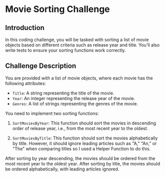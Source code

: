 # Movie Sorting Challenge

## Introduction

 In this coding challenge, you will be tasked with sorting a list of movie objects based on different criteria such as release year and title. You'll also write tests to ensure your sorting functions work correctly.

## Challenge Description

You are provided with a list of movie objects, where each movie has the following attributes:

- `Title`: A string representing the title of the movie.
- `Year`: An integer representing the release year of the movie.
- `Genres`: A list of strings representing the genres of the movie.

You need to implement two sorting functions:

1. `SortMoviesByYear`: This function should sort the movies in descending order of release year, i.e., from the most recent year to the oldest.

2. `SortMoviesByTitle`: This function should sort the movies alphabetically by title. However, it should ignore leading articles such as "A," "An," or "The" when comparing titles so I used a Helper Function to do this.


After sorting by year descending, the movies should be ordered from the most recent year to the oldest year. After sorting by title, the movies should be ordered alphabetically, with leading articles ignored.


